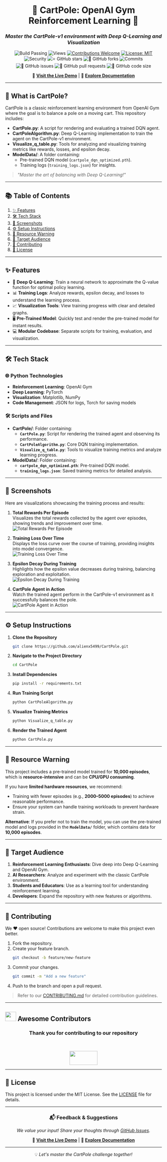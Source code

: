 
<div align="center">

# 🌟 **CartPole: OpenAI Gym Reinforcement Learning** 🌟  
### *Master the CartPole-v1 environment with Deep Q-Learning and Visualization*

![Build Passing](https://img.shields.io/badge/build-passing-success?style=flat-square)
![Views](https://hits.dwyl.com/alienx5499/CartPole.svg)
[![Contributions Welcome](https://img.shields.io/badge/contributions-welcome-brightgreen.svg?style=flat-square)](https://github.com/alienx5499/CartPole/blob/main/CONTRIBUTING.md)
[![License: MIT](https://custom-icon-badges.herokuapp.com/github/license/alienx5499/CartPole?logo=law&logoColor=white)](https://github.com/alienx5499/CartPole/blob/main/LICENSE)
![Security](https://snyk.io/test/github/dwyl/hapi-auth-jwt2/badge.svg?targetFile=package.json)
![⭐ GitHub stars](https://img.shields.io/github/stars/alienx5499/CartPole?style=social)
![🍴 GitHub forks](https://img.shields.io/github/forks/alienx5499/CartPole?style=social)
![Commits](https://badgen.net/github/commits/alienx5499/cartpole)
![🐛 GitHub issues](https://img.shields.io/github/issues/alienx5499/CartPole)
![📂 GitHub pull requests](https://img.shields.io/github/issues-pr/alienx5499/cartpole)
![💾 GitHub code size](https://img.shields.io/github/languages/code-size/alienx5499/cartpole)

🔗 **[Visit the Live Demo](#-screenshots)** | 📑 **[Explore Documentation](#)**

</div>

---

## **🎢 What is CartPole?**

CartPole is a classic reinforcement learning environment from OpenAI Gym where the goal is to balance a pole on a moving cart. This repository includes:
- **CartPole.py**: A script for rendering and evaluating a trained DQN agent.
- **CartPoleAlgorithm.py**: Deep Q-Learning implementation to train the agent on the CartPole-v1 environment.
- **Visualize_q_table.py**: Tools for analyzing and visualizing training metrics like rewards, losses, and epsilon decay.
- **ModelData/**: A folder containing:
  - Pre-trained DQN model (`cartpole_dqn_optimized.pth`).
  - Training logs (`training_logs.json`) for insights.

> *"Master the art of balancing with Deep Q-Learning!"*

---

## **📚 Table of Contents**
1. [✨ Features](#-features)
2. [🛠️ Tech Stack](#️-tech-stack)
3. [📸 Screenshots](#-screenshots)
4. [⚙️ Setup Instructions](#️-setup-instructions)
5. [🚨 Resource Warning](#-resource-warning)
6. [🎯 Target Audience](#-target-audience)
7. [🤝 Contributing](#-contributing)
8. [📜 License](#-license)

---

## **✨ Features**  
- 🤖 **Deep Q-Learning**: Train a neural network to approximate the Q-value function for optimal policy learning.
- 📊 **Training Logs**: Analyze rewards, epsilon decay, and losses to understand the learning process.
- 📈 **Visualization Tools**: View training progress with clear and detailed graphs.
- 🖥️ **Pre-Trained Model**: Quickly test and render the pre-trained model for instant results.
- 💻 **Modular Codebase**: Separate scripts for training, evaluation, and visualization.

---

## **🛠️ Tech Stack**

### 🌐 **Python Technologies**
- **Reinforcement Learning**: OpenAI Gym
- **Deep Learning**: PyTorch
- **Visualization**: Matplotlib, NumPy
- **Code Management**: JSON for logs, Torch for saving models

### 🛠️ **Scripts and Files**
- **CartPole/**: Folder containing:
  - **`CartPole.py`**: Script for rendering the trained agent and observing its performance.
  - **`CartPoleAlgorithm.py`**: Core DQN training implementation.
  - **`Visualize_q_table.py`**: Tools to visualize training metrics and analyze learning progress.
- **ModelData/**: Folder containing:
  - **`cartpole_dqn_optimized.pth`**: Pre-trained DQN model.
  - **`training_logs.json`**: Saved training metrics for detailed analysis.

---

## **📸 Screenshots**
Here are visualizations showcasing the training process and results:

1. **Total Rewards Per Episode**  
   Visualizes the total rewards collected by the agent over episodes, showing trends and improvement over time.  
   ![Total Rewards Per Episode](https://github.com/user-attachments/assets/7d56aff9-3550-486f-a9b4-fcfb56540167)

2. **Training Loss Over Time**  
   Displays the loss curve over the course of training, providing insights into model convergence.  
   ![Training Loss Over Time](https://github.com/user-attachments/assets/5769ea2c-7a94-41b7-86fc-bad19987dabd)

3. **Epsilon Decay During Training**  
   Highlights how the epsilon value decreases during training, balancing exploration and exploitation.  
   ![Epsilon Decay During Training](https://github.com/user-attachments/assets/cc1687dc-cf37-4ba5-a4fb-74837270706b)

5. **CartPole Agent in Action**  
   Watch the trained agent perform in the CartPole-v1 environment as it successfully balances the pole.  
   ![CartPole Agent in Action](https://github.com/user-attachments/assets/b24d4e5b-2f5b-4237-8c3a-584f89045f30)

---

## **⚙️ Setup Instructions**

1. **Clone the Repository**
   ```bash
   git clone https://github.com/alienx5499/CartPole.git
   ```
2. **Navigate to the Project Directory**
   ```bash
   cd CartPole
   ```
3. **Install Dependencies**
   ```bash
   pip install -r requirements.txt
   ```
4. **Run Training Script**
   ```bash
   python CartPoleAlgorithm.py
   ```
5. **Visualize Training Metrics**
   ```bash
   python Visualize_q_table.py
   ```
6. **Render the Trained Agent**
   ```bash
   python CartPole.py
   ```

---

## **🚨 Resource Warning**

This project includes a pre-trained model trained for **10,000 episodes**, which is **resource-intensive** and can be **CPU/GPU consuming**. 

If you have **limited hardware resources**, we recommend:
- Training with fewer episodes (e.g., **2000–5000 episodes**) to achieve reasonable performance.
- Ensure your system can handle training workloads to prevent hardware strain.

**Alternative**: If you prefer not to train the model, you can use the pre-trained model and logs provided in the **`ModelData/`** folder, which contains data for **10,000 episodes**.

---

## **🎯 Target Audience**

1. **Reinforcement Learning Enthusiasts**: Dive deep into Deep Q-Learning and OpenAI Gym.
2. **AI Researchers**: Analyze and experiment with the classic CartPole environment.
3. **Students and Educators**: Use as a learning tool for understanding reinforcement learning.
4. **Developers**: Expand the repository with new features or algorithms.

---

## **🤝 Contributing**

We ❤️ open source! Contributions are welcome to make this project even better.  
1. Fork the repository.  
2. Create your feature branch.  
   ```bash
   git checkout -b feature/new-feature
   ```
3. Commit your changes.  
   ```bash
   git commit -m "Add a new feature"
   ```
4. Push to the branch and open a pull request.

> Refer to our [CONTRIBUTING.md](CONTRIBUTING.md) for detailed contribution guidelines.

---

## <img src="https://fonts.gstatic.com/s/e/notoemoji/latest/1f31f/512.webp" width="35" height="30"> Awesome Contributors

<div align="center">
	<h3>Thank you for contributing to our repository</h3><br>
	<p align="center">
		<a href="https://github.com/alienx5499/CartPole/contributors">
			<img src="https://contrib.rocks/image?repo=alienx5499/CartPole" width="90" height="45" />
		</a>
	</p>
</div>

---

## **📜 License**

This project is licensed under the MIT License. See the [LICENSE](LICENSE) file for details.

---

<div align="center">

### 📬 **Feedback & Suggestions**
*We value your input! Share your thoughts through [GitHub Issues](https://github.com/alienx5499/CartPole/issues).*


🔗 **[Visit the Live Demo](#-screenshots)** | 📑 **[Explore Documentation](#)** 

---


💡 *Let's master the CartPole challenge together!*

</div>
